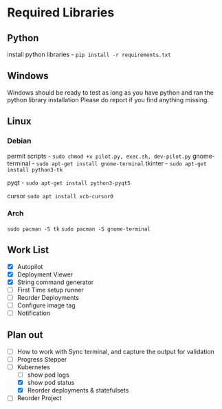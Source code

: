 # Required Libraries

## Python

install python libraries - `pip install -r requirements.txt`

## Windows
Windows should be ready to test as long as you have python and ran the python library installation
Please do report if you find anything missing.

## Linux

### Debian

permit scripts - `sudo chmod +x pilot.py, exec.sh, dev-pilot.py`
gnome-terminal - `sudo apt-get install gnome-terminal`
tkinter - `sudo apt-get install python3-tk`

pyqt - `sudo apt-get install python3-pyqt5`

cursor `sudo apt install xcb-cursor0`

### Arch

`sudo pacman -S tk`
`sudo pacman -S gnome-terminal`

## Work List

- [x] Autopilot
- [x] Deployment Viewer
- [x] String command generator
- [ ] First Time setup runner
- [ ] Reorder Deployments
- [ ] Configure image tag
- [ ] Notification

## Plan out

- [ ] How to work with Sync terminal, and capture the output for validation
- [ ] Progress Stepper
- [ ] Kubernetes
  - [ ] show pod logs
  - [x] show pod status
  - [x] Reorder deployments & statefulsets
- [ ] Reorder Project
